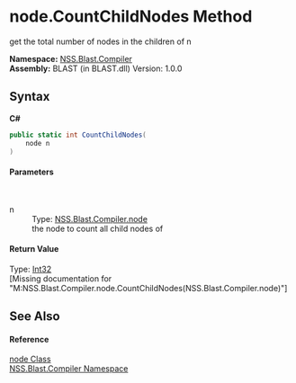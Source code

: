 # node.CountChildNodes Method 
 

get the total number of nodes in the children of n

**Namespace:**&nbsp;<a href="N_NSS_Blast_Compiler">NSS.Blast.Compiler</a><br />**Assembly:**&nbsp;BLAST (in BLAST.dll) Version: 1.0.0

## Syntax

**C#**<br />
``` C#
public static int CountChildNodes(
	node n
)
```


#### Parameters
&nbsp;<dl><dt>n</dt><dd>Type: <a href="T_NSS_Blast_Compiler_node">NSS.Blast.Compiler.node</a><br />the node to count all child nodes of</dd></dl>

#### Return Value
Type: <a href="https://docs.microsoft.com/dotnet/api/system.int32" target="_blank" rel="noopener noreferrer">Int32</a><br />\[Missing <returns> documentation for "M:NSS.Blast.Compiler.node.CountChildNodes(NSS.Blast.Compiler.node)"\]

## See Also


#### Reference
<a href="T_NSS_Blast_Compiler_node">node Class</a><br /><a href="N_NSS_Blast_Compiler">NSS.Blast.Compiler Namespace</a><br />